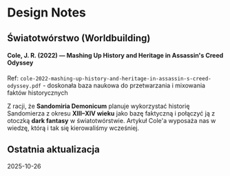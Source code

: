 # Design Notes

## Światotwórstwo (Worldbuilding)

#### Cole, J. R. (2022) — Mashing Up History and Heritage in Assassin's Creed Odyssey

Ref: `cole-2022-mashing-up-history-and-heritage-in-assassin-s-creed-odyssey.pdf` - doskonała baza naukowa do przetwarzania i mixowania faktów historycznych

Z racji, że **Sandomiria Demonicum** planuje wykorzystać historię Sandomierza z okresu **XIII–XIV wieku** jako bazę faktyczną i połączyć ją z otoczką **dark fantasy** w światotwórstwie. Artykuł Cole'a wyposaża nas w wiedzę, którą i tak się kierowaliśmy wcześniej.

## Ostatnia aktualizacja

2025-10-26
